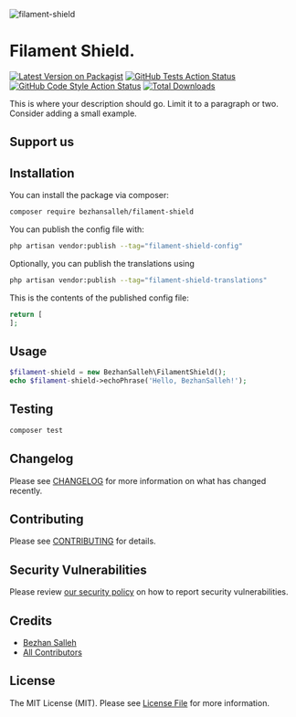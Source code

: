 ![filament-shield](https://user-images.githubusercontent.com/10007504/147907752-dbf4a109-94ab-4d9d-b5da-9ef8db223806.png)

# Filament Shield.

[![Latest Version on Packagist](https://img.shields.io/packagist/v/bezhansalleh/filament-shield.svg?style=flat-square)](https://packagist.org/packages/bezhansalleh/filament-shield)
[![GitHub Tests Action Status](https://img.shields.io/github/workflow/status/bezhansalleh/filament-shield/run-tests?label=tests)](https://github.com/bezhansalleh/filament-shield/actions?query=workflow%3Arun-tests+branch%3Amain)
[![GitHub Code Style Action Status](https://img.shields.io/github/workflow/status/bezhansalleh/filament-shield/Check%20&%20fix%20styling?label=code%20style)](https://github.com/bezhansalleh/filament-shield/actions?query=workflow%3A"Check+%26+fix+styling"+branch%3Amain)
[![Total Downloads](https://img.shields.io/packagist/dt/bezhansalleh/filament-shield.svg?style=flat-square)](https://packagist.org/packages/bezhansalleh/filament-shield)

This is where your description should go. Limit it to a paragraph or two. Consider adding a small example.

## Support us

## Installation

You can install the package via composer:

```bash
composer require bezhansalleh/filament-shield
```


You can publish the config file with:

```bash
php artisan vendor:publish --tag="filament-shield-config"
```

Optionally, you can publish the translations using

```bash
php artisan vendor:publish --tag="filament-shield-translations"
```

This is the contents of the published config file:

```php
return [
];
```

## Usage

```php
$filament-shield = new BezhanSalleh\FilamentShield();
echo $filament-shield->echoPhrase('Hello, BezhanSalleh!');
```

## Testing

```bash
composer test
```

## Changelog

Please see [CHANGELOG](CHANGELOG.md) for more information on what has changed recently.

## Contributing

Please see [CONTRIBUTING](.github/CONTRIBUTING.md) for details.

## Security Vulnerabilities

Please review [our security policy](../../security/policy) on how to report security vulnerabilities.

## Credits

- [Bezhan Salleh](https://github.com/bezhanSalleh)
- [All Contributors](../../contributors)

## License

The MIT License (MIT). Please see [License File](LICENSE.md) for more information.
